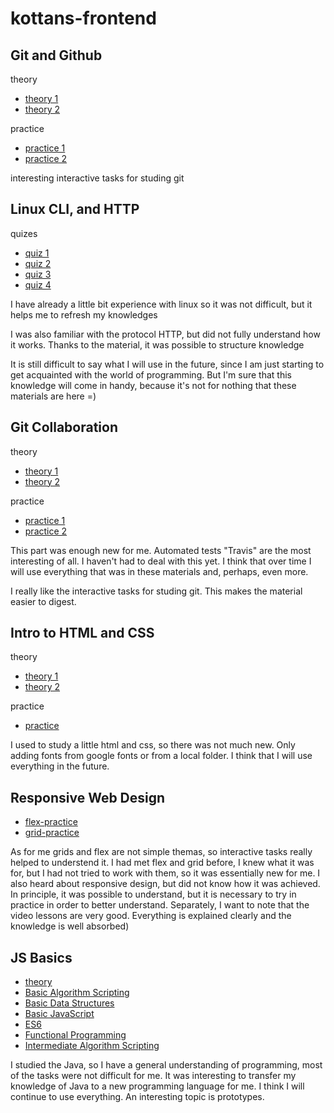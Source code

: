 # kottans-frontend

## Git and Github
theory
* [theory 1](https://github.com/Meylin-V/kottans-frontend/blob/main/task1_git_github/1.png) 
* [theory 2](https://github.com/Meylin-V/kottans-frontend/blob/main/task1_git_github/2.png) 

practice
* [practice 1](https://github.com/Meylin-V/kottans-frontend/blob/main/task1_git_github/ex1.png) 
* [practice 2](https://github.com/Meylin-V/kottans-frontend/blob/main/task1_git_github/ex2.png)

interesting interactive tasks for studing git


## Linux CLI, and HTTP
quizes
* [quiz 1](https://github.com/Meylin-V/kottans-frontend/blob/main/task2_linux/q1.png)
* [quiz 2](https://github.com/Meylin-V/kottans-frontend/blob/main/task2_linux/q1.png)
* [quiz 3](https://github.com/Meylin-V/kottans-frontend/blob/main/task2_linux/q1.png)
* [quiz 4](https://github.com/Meylin-V/kottans-frontend/blob/main/task2_linux/q1.png)

I have already a little bit experience with linux so it was not difficult, but it helps me to refresh my knowledges

I was also familiar with the protocol HTTP, but did not fully understand how it works. Thanks to the material, it was possible to structure knowledge

It is still difficult to say what I will use in the future, since I am just starting to get acquainted with the world of programming. But I'm sure that this knowledge will come in handy, because it's not for nothing that these materials are here =)

## Git Collaboration
theory
* [theory 1](https://github.com/Meylin-V/kottans-frontend/blob/main/task_git_collaboration/theory1.png) 
* [theory 2](https://github.com/Meylin-V/kottans-frontend/blob/main/task_git_collaboration/theory2.png) 

practice
* [practice 1](https://github.com/Meylin-V/kottans-frontend/blob/main/task_git_collaboration/practice1.png) 
* [practice 2](https://github.com/Meylin-V/kottans-frontend/blob/main/task_git_collaboration/practice2.png)

This part was enough new for me. Automated tests "Travis" are the most interesting of all. I haven't had to deal with this yet. I think that over time I will use everything that was in these materials and, perhaps, even more.

I really like the interactive tasks for studing git. This makes the material easier to digest.

## Intro to HTML and CSS
theory
* [theory 1](https://github.com/Meylin-V/kottans-frontend/blob/main/task_html_css_intro/theory1.jpg) 
* [theory 2](https://github.com/Meylin-V/kottans-frontend/blob/main/task_html_css_intro/theory2.jpg) 

practice
* [practice](https://github.com/Meylin-V/kottans-frontend/blob/main/task_html_css_intro/practice.jpg) 

I used to study a little html and css, so there was not much new. Only adding fonts from google fonts or from a local folder. I think that I will use everything in the future.

## Responsive Web Design
* [flex-practice](https://github.com/Meylin-V/kottans-frontend/blob/main/task_responsive_web_design/practice-flex.jpg)
* [grid-practice](https://github.com/Meylin-V/kottans-frontend/blob/main/task_responsive_web_design/practice-grid.jpg)

As for me grids and flex are not simple themas, so interactive tasks really helped to understend it.
I had met flex and grid before, I knew what it was for, but I had not tried to work with them, so it was essentially new for me.
I also heard about responsive design, but did not know how it was achieved. In principle, it was possible to understand, but it is necessary to try in practice in order to better understand.
Separately, I want to note that the video lessons are very good. Everything is explained clearly and the knowledge is well absorbed)

## JS Basics
* [theory](https://github.com/Meylin-V/kottans-frontend/blob/main/task_js_basics/theory.png)
* [Basic Algorithm Scripting](https://github.com/Meylin-V/kottans-frontend/blob/main/task_js_basics/Basic%20Algorithm%20Scripting.png)
* [Basic Data Structures](https://github.com/Meylin-V/kottans-frontend/blob/main/task_js_basics/Basic%20Data%20Structures.png)
* [Basic JavaScript](https://github.com/Meylin-V/kottans-frontend/blob/main/task_js_basics/Basic%20JavaScript.png)
* [ES6](https://github.com/Meylin-V/kottans-frontend/blob/main/task_js_basics/ES6.png)
* [Functional Programming](https://github.com/Meylin-V/kottans-frontend/blob/main/task_js_basics/Functional%20Programming.png)
* [Intermediate Algorithm Scripting](https://github.com/Meylin-V/kottans-frontend/blob/main/task_js_basics/Intermediate%20Algorithm%20Scripting.png)

I studied the Java, so I have a general understanding of programming, most of the tasks were not difficult for me. It was interesting to transfer my knowledge of Java to a new programming language for me. I think I will continue to use everything. An interesting topic is prototypes.